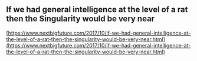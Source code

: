 ## If we had general intelligence at the level of a rat then the Singularity would be very near
  
  [https://www.nextbigfuture.com/2017/10/if-we-had-general-intelligence-at-the-level-of-a-rat-then-the-singularity-would-be-very-near.html](https://www.nextbigfuture.com/2017/10/if-we-had-general-intelligence-at-the-level-of-a-rat-then-the-singularity-would-be-very-near.html)